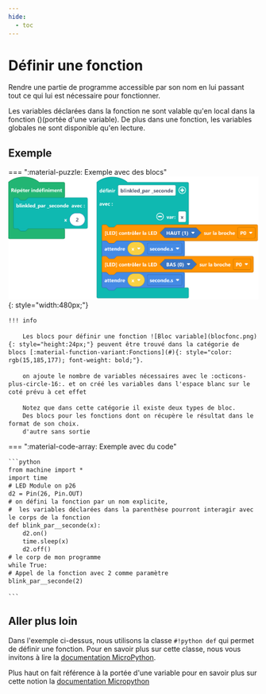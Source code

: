 ```yaml
---
hide:
  - toc
---
```


# Définir une fonction

Rendre une partie de programme accessible par son nom en lui passant tout ce qui lui est nécessaire pour fonctionner.

Les variables déclarées dans la fonction ne sont valable qu'en local dans la fonction ()(portée d'une variable).
De plus dans une fonction, les variables globales ne sont disponible qu'en lecture.



## Exemple

=== ":material-puzzle: Exemple avec des blocs"
    ![Blocs définir une fonction](fonc.png){: style="width:480px;"}



    !!! info

        Les blocs pour définir une fonction ![Bloc variable](blocfonc.png){: style="height:24px;"} peuvent être trouvé dans la catégorie de blocs [:material-function-variant:Fonctions](#){: style="color: rgb(15,185,177); font-weight: bold;"}. 

        on ajoute le nombre de variables nécessaires avec le :octicons-plus-circle-16:. et on créé les variables dans l'espace blanc sur le coté prévu à cet effet 

        Notez que dans cette catégorie il existe deux types de bloc.
        Des blocs pour les fonctions dont on récupère le résultat dans le format de son choix.
        d'autre sans sortie

=== ":material-code-array: Exemple avec du code"

    ```python
    from machine import *
    import time
    # LED Module on p26
    d2 = Pin(26, Pin.OUT)
    # on défini la fonction par un nom explicite,
    #  les variables déclarées dans la parenthèse pourront interagir avec le corps de la fonction
    def blink_par__seconde(x):
        d2.on()
        time.sleep(x)
        d2.off()
    # le corp de mon programme 
    while True:
    # Appel de la fonction avec 2 comme paramètre    
    blink_par__seconde(2)

    ```

## Aller plus loin

Dans l'exemple ci-dessus, nous utilisons la classe `#!python def` qui permet de définir une fonction. Pour en savoir plus sur cette classe, nous vous invitons à lire la [documentation MicroPython](https://www.micropython.fr/reference/#/02.mots_cles/def/).

Plus haut on fait référence à la portée d'une variable pour en savoir plus sur cette notion la [documentation Micropython](https://www.micropython.fr/reference/#/02.mots_cles/global/#portee-de-la-variable-definition)
